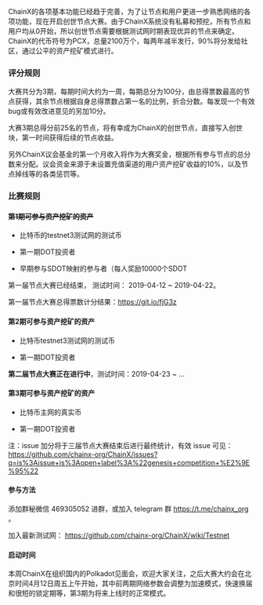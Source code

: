 ChainX的各项基本功能已经趋于完善，为了让节点和用户更进一步熟悉网络的各项功能，现在开启创世节点大赛。由于ChainX系统没有私募和预挖，所有节点和用户均从0开始，所以创世节点需要根据测试网时期表现优异的节点来确定。ChainX的代币符号为PCX，总量2100万个，每两年减半发行，90%将分发给社区，通过公平的资产挖矿模式进行。

### 评分规则

大赛共分为3期，每期时间大约为一周，每期总分为100分，由总得票数最高的节点获得，其余节点根据自身总得票数占第一名的比例，折合分数。每发现一个有效bug或有效改进意见的另加10分。

大赛3期总得分前25名的节点，将有幸成为ChainX的创世节点，直接写入创世块，第一时间获得后续的节点收益。

另外ChainX议会基金的第一个月收入将作为大赛奖金，根据所有参与节点的总分数来分配。议会资金来源于未设置充值渠道的用户资产挖矿收益的10%，以及节点掉线等的各类惩罚等。

### 比赛规则

#### ~~第1期可参与资产挖矿的资产~~

* 比特币的testnet3测试网的测试币

* 第一期DOT投资者

* 早期参与SDOT映射的参与者（每人奖励10000个SDOT

第一届节点大赛已经结束， 测试时间： 2019-04-12 ~ 2019-04-22。

第一届节点大赛总得票数计分结果：https://git.io/fjG3z 

#### 第2期可参与资产挖矿的资产

* 比特币testnet3测试网的测试币

* 第一期DOT投资者

**第二届节点大赛正在进行中**，测试时间：2019-04-23 ~ ...

#### 第3期可参与资产挖矿的资产

* 比特币主网的真实币

* 第一期DOT投资者

注：issue 加分将于三届节点大赛结束后进行最终统计，有效 issue 可见：https://github.com/chainx-org/ChainX/issues?q=is%3Aissue+is%3Aopen+label%3A%22genesis+competition+%E2%9E%95%22

#### 参与方法

添加群秘微信 469305052 进群，或加入 telegram 群 https://t.me/chainx_org 。

加入最新测试网： https://github.com/chainx-org/ChainX/wiki/Testnet

#### 启动时间

本周ChainX在组织国内的Polkadot见面会，欢迎大家关注，之后大赛大约会在北京时间4月12日周五上午开始，其中前两期网络参数会调整为加速模式，快速换届和很短的锁定期等，第3期为将来上线时的正常模式。
